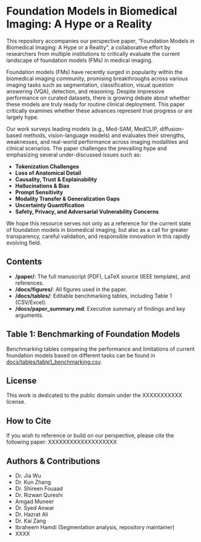 # Foundation Models in Biomedical Imaging: A Hype or a Reality

This repository accompanies our perspective paper, “Foundation Models in Biomedical Imaging: A Hype or a Reality”, a collaborative effort by researchers from multiple institutions to critically evaluate the current landscape of foundation models (FMs) in medical imaging.

Foundation models (FMs) have recently surged in popularity within the biomedical imaging community, promising breakthroughs across various imaging tasks such as segmentation, classification, visual question answering (VQA), detection, and reasoning. Despite impressive performance on curated datasets, there is growing debate about whether these models are truly ready for routine clinical deployment. This paper critically examines whether these advances represent true progress or are largely hype.

Our work surveys leading models (e.g., Med-SAM, MedCLIP, diffusion-based methods, vision-language models) and evaluates their strengths, weaknesses, and real-world performance across imaging modalities and clinical scenarios. The paper challenges the prevailing hype and emphasizing several under-discussed issues such as:
- **Tokenization Challenges**
- **Loss of Anatomical Detail**
- **Causality, Trust & Explainability**
- **Hallucinations & Bias**
- **Prompt Sensitivity**
- **Modality Transfer & Generalization Gaps**
- **Uncertainty Quantification**
- **Safety, Privacy, and Adversarial Vulnerability Concerns**

We hope this resource serves not only as a reference for the current state of foundation models in biomedical imaging, but also as a call for greater transparency, careful validation, and responsible innovation in this rapidly evolving field.

## Contents

- **/paper/**: The full manuscript (PDF), LaTeX source (IEEE template), and references.
- **/docs/figures/**: All figures used in the paper.
- **/docs/tables/**: Editable benchmarking tables, including Table 1 (CSV/Excel).
- **/docs/paper_summary.md**: Executive summary of findings and key arguments.

## Table 1: Benchmarking of Foundation Models

Benchmarking tables comparing the performance and limitations of current foundation models based on different tasks can be found in [docs/tables/table1_benchmarking.csv](docs/tables/table1_benchmarking.csv).

## License

This work is dedicated to the public domain under the XXXXXXXXXXX license.  

## How to Cite

If you wish to reference or build on our perspective, please cite the following paper:
XXXXXXXXXXXXXXXXXXX

## Authors & Contributions

- Dr. Jia Wu
- Dr. Kun Zhang
- Dr. Shireen Fouaad
- Dr. Rizwan Qureshi
- Amgad Muneer
- Dr. Syed Anwar
- Dr. Hazrat Ali
- Dr. Kai Zang
- Ibraheem Hamdi (Segmentation analysis, repository maintainer)
- XXXX
